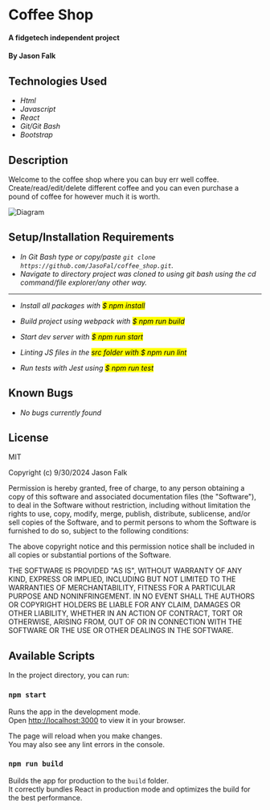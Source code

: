 # Coffee Shop

#### A fidgetech independent project

#### By Jason Falk

## Technologies Used

* _Html_
* _Javascript_
* _React_
* _Git/Git Bash_
* _Bootstrap_

## Description

Welcome to the coffee shop where you can buy err well coffee. Create/read/edit/delete different coffee and you can even purchase a pound of coffee for however much it is worth.

![Diagram](./coffee-shop-diagram.drawio)

## Setup/Installation Requirements

* _In Git Bash type or copy/paste `git clone https://github.com/JasoFal/coffee_shop.git`._
* _Navigate to directory project was cloned to using git bash using the cd command/file explorer/any other way._
-----
* _Install all packages with <mark>$ npm install<mark>_
* _Build project using webpack with <mark>$ npm run build<mark>_
* _Start dev server with <mark>$ npm run start<mark>_

* _Linting JS files in the <mark>src<mark> folder with <mark>$ npm run lint<mark>_
* _Run tests with Jest using <mark>$ npm run test<mark>_

## Known Bugs

* _No bugs currently found_

## License

MIT

Copyright (c) 9/30/2024 Jason Falk

Permission is hereby granted, free of charge, to any person obtaining a copy
of this software and associated documentation files (the "Software"), to deal
in the Software without restriction, including without limitation the rights
to use, copy, modify, merge, publish, distribute, sublicense, and/or sell
copies of the Software, and to permit persons to whom the Software is
furnished to do so, subject to the following conditions:

The above copyright notice and this permission notice shall be included in all
copies or substantial portions of the Software.

THE SOFTWARE IS PROVIDED "AS IS", WITHOUT WARRANTY OF ANY KIND, EXPRESS OR
IMPLIED, INCLUDING BUT NOT LIMITED TO THE WARRANTIES OF MERCHANTABILITY,
FITNESS FOR A PARTICULAR PURPOSE AND NONINFRINGEMENT. IN NO EVENT SHALL THE
AUTHORS OR COPYRIGHT HOLDERS BE LIABLE FOR ANY CLAIM, DAMAGES OR OTHER
LIABILITY, WHETHER IN AN ACTION OF CONTRACT, TORT OR OTHERWISE, ARISING FROM,
OUT OF OR IN CONNECTION WITH THE SOFTWARE OR THE USE OR OTHER DEALINGS IN THE
SOFTWARE.

## Available Scripts

In the project directory, you can run:

### `npm start`

Runs the app in the development mode.\
Open [http://localhost:3000](http://localhost:3000) to view it in your browser.

The page will reload when you make changes.\
You may also see any lint errors in the console.

### `npm run build`

Builds the app for production to the `build` folder.\
It correctly bundles React in production mode and optimizes the build for the best performance.